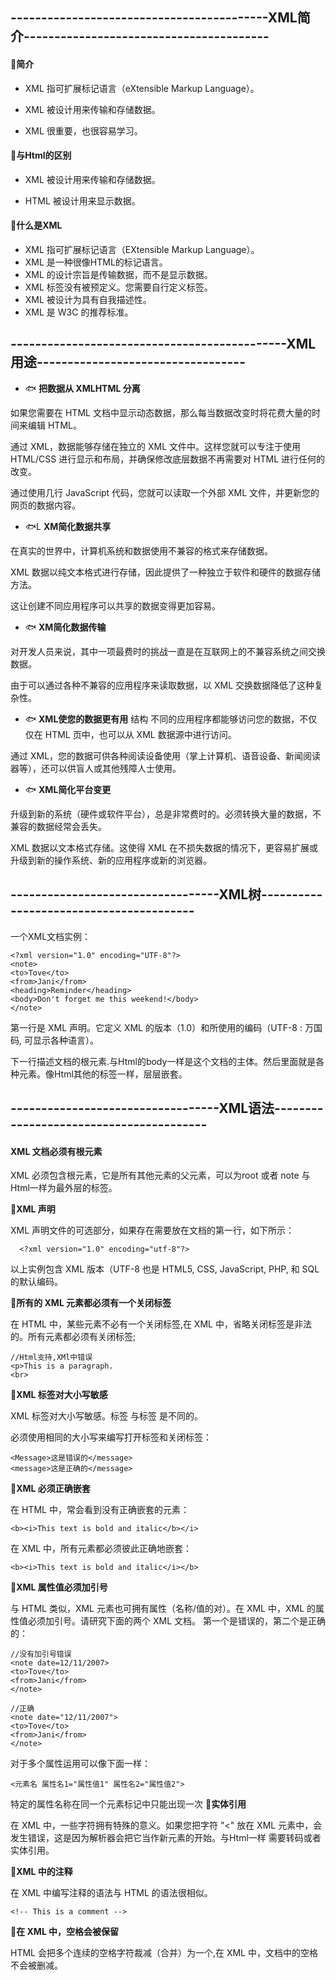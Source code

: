 ## ------------------------------------------XML简介---------------------------------------- ##

#### :tropical_fish:简介 ####
* XML 指可扩展标记语言（eXtensible Markup Language）。

* XML 被设计用来传输和存储数据。

* XML 很重要，也很容易学习。

#### :tropical_fish:与Html的区别 ####

* XML 被设计用来传输和存储数据。

* HTML 被设计用来显示数据。

#### :tropical_fish:什么是XML
* XML 指可扩展标记语言（EXtensible Markup Language）。
* XML 是一种很像HTML的标记语言。
* XML 的设计宗旨是传输数据，而不是显示数据。
* XML 标签没有被预定义。您需要自行定义标签。
* XML 被设计为具有自我描述性。
* XML 是 W3C 的推荐标准。

## ---------------------------------------------XML用途---------------------------------- ##

* :fish: **把数据从 XMLHTML 分离**

如果您需要在 HTML 文档中显示动态数据，那么每当数据改变时将花费大量的时间来编辑 HTML。

通过 XML，数据能够存储在独立的 XML 文件中。这样您就可以专注于使用 HTML/CSS 进行显示和布局，并确保修改底层数据不再需要对 HTML 进行任何的改变。

通过使用几行 JavaScript 代码，您就可以读取一个外部 XML 文件，并更新您的网页的数据内容。

* :fish:L  **XM简化数据共享**

在真实的世界中，计算机系统和数据使用不兼容的格式来存储数据。

XML 数据以纯文本格式进行存储，因此提供了一种独立于软件和硬件的数据存储方法。

这让创建不同应用程序可以共享的数据变得更加容易。

* :fish: **XM简化数据传输**

对开发人员来说，其中一项最费时的挑战一直是在互联网上的不兼容系统之间交换数据。

由于可以通过各种不兼容的应用程序来读取数据，以 XML 交换数据降低了这种复杂性。

* :fish: **XML使您的数据更有用**
结构
不同的应用程序都能够访问您的数据，不仅仅在 HTML 页中，也可以从 XML 数据源中进行访问。

通过 XML，您的数据可供各种阅读设备使用（掌上计算机、语音设备、新闻阅读器等），还可以供盲人或其他残障人士使用。
* :fish: **XML简化平台变更**

升级到新的系统（硬件或软件平台），总是非常费时的。必须转换大量的数据，不兼容的数据经常会丢失。

XML 数据以文本格式存储。这使得 XML 在不损失数据的情况下，更容易扩展或升级到新的操作系统、新的应用程序或新的浏览器。

## ----------------------------------XML树---------------------------------------- ##

一个XML文档实例：

```
<?xml version="1.0" encoding="UTF-8"?>
<note>
<to>Tove</to>
<from>Jani</from>
<heading>Reminder</heading>
<body>Don't forget me this weekend!</body>
</note>
```
第一行是 XML 声明。它定义 XML 的版本（1.0）和所使用的编码（UTF-8 : 万国码, 可显示各种语言）。

下一行描述文档的根元素.与Html的body一样<note>是这个文档的主体。然后里面就是各种元素。像Html其他的标签一样，层层嵌套。
  
## ----------------------------------XML语法---------------------------------------- ##
#### XML 文档必须有根元素 ####
XML 必须包含根元素，它是所有其他元素的父元素，可以为root 或者 note 与Html一样为最外层的标签。
  
**:whale2:XML 声明**
  
XML 声明文件的可选部分，如果存在需要放在文档的第一行，如下所示：
  
```
  <?xml version="1.0" encoding="utf-8"?>
```
 以上实例包含 XML 版本（UTF-8 也是 HTML5, CSS, JavaScript, PHP, 和 SQL 的默认编码。
 
 **:whale2:所有的 XML 元素都必须有一个关闭标签**
 
 在 HTML 中，某些元素不必有一个关闭标签,在 XML 中，省略关闭标签是非法的。所有元素都必须有关闭标签;
 
 ```
 //Html支持,XMl中错误
 <p>This is a paragraph.
<br>
```
**:whale2:XML 标签对大小写敏感**

XML 标签对大小写敏感。标签 <Letter> 与标签 <letter> 是不同的。

必须使用相同的大小写来编写打开标签和关闭标签：

```
<Message>这是错误的</message>
<message>这是正确的</message>
```
**:whale2:XML 必须正确嵌套**

在 HTML 中，常会看到没有正确嵌套的元素：

```
<b><i>This text is bold and italic</b></i>
```
在 XML 中，所有元素都必须彼此正确地嵌套：

```
<b><i>This text is bold and italic</i></b>
```
**:whale2:XML 属性值必须加引号**

与 HTML 类似，XML 元素也可拥有属性（名称/值的对）。在 XML 中，XML 的属性值必须加引号。请研究下面的两个 XML 文档。 第一个是错误的，第二个是正确的：

```
//没有加引号错误
<note date=12/11/2007>
<to>Tove</to>
<from>Jani</from>
</note>
```

```
//正确
<note date="12/11/2007">
<to>Tove</to>
<from>Jani</from>
</note>
```
对于多个属性运用可以像下面一样：
```
<元素名 属性名1="属性值1" 属性名2="属性值2">
```
特定的属性名称在同一个元素标记中只能出现一次
**:whale2:实体引用**

在 XML 中，一些字符拥有特殊的意义。如果您把字符 "<" 放在 XML 元素中，会发生错误，这是因为解析器会把它当作新元素的开始。与Html一样
需要转码或者实体引用。

**:whale2:XML 中的注释**

在 XML 中编写注释的语法与 HTML 的语法很相似。

```
<!-- This is a comment -->
```
**:whale2:在 XML 中，空格会被保留**

HTML 会把多个连续的空格字符裁减（合并）为一个,在 XML 中，文档中的空格不会被删减。

